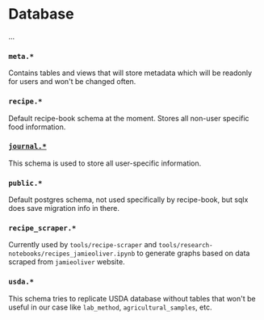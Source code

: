 
# Database

...

### `meta.*`

Contains tables and views that will store metadata which will be readonly for users and won't be changed often.

### `recipe.*`

Default recipe-book schema at the moment. Stores all non-user specific food information.

### [`journal.*`](./journal)

This schema is used to store all user-specific information.

### `public.*`

Default postgres schema, not used specifically by recipe-book, but sqlx does save migration info in there.

### `recipe_scraper.*`

Currently used by `tools/recipe-scraper` and `tools/research-notebooks/recipes_jamieoliver.ipynb` to generate graphs based on data scraped from `jamieoliver` website.

### `usda.*`

This schema tries to replicate USDA database without tables that won't be useful in our case like `lab_method`, `agricultural_samples`, etc.
